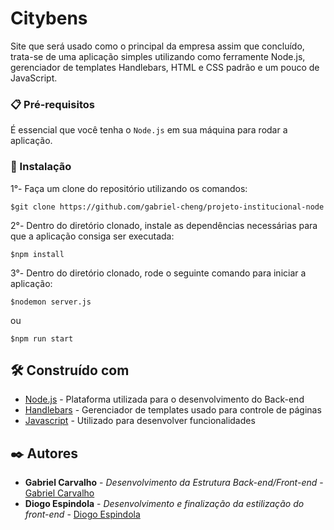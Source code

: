 # Citybens

Site que será usado como o principal da empresa assim que concluído, trata-se de uma aplicação simples utilizando como ferramente Node.js, gerenciador de templates Handlebars, HTML e CSS padrão e um pouco de JavaScript.

### 📋 Pré-requisitos

É essencial que você tenha o ```Node.js``` em sua máquina para rodar a aplicação.
### 🔧 Instalação

1°- Faça um clone do repositório utilizando os comandos:
```
$git clone https://github.com/gabriel-cheng/projeto-institucional-node
```

2°- Dentro do diretório clonado, instale as dependências necessárias para que a aplicação consiga ser executada:
```
$npm install
```
3°- Dentro do diretório clonado, rode o seguinte comando para iniciar a aplicação:
```
$nodemon server.js
```
ou
```
$npm run start
```
## 🛠️ Construído com

* [Node.js](https://nodejs.org/en/) - Plataforma utilizada para o desenvolvimento do Back-end
* [Handlebars](https://nodejs.org/en/) - Gerenciador de templates usado para controle de páginas
* [Javascript](https://developer.mozilla.org/pt-BR/docs/Web/JavaScript) - Utilizado para desenvolver funcionalidades

## ✒️ Autores

* **Gabriel Carvalho** - *Desenvolvimento da Estrutura Back-end/Front-end* - [Gabriel Carvalho](https://github.com/gabriel-cheng)
* **Diogo Espindola** - *Desenvolvimento e finalização da estilização do front-end* - [Diogo Espindola](https://github.com/rissollis)
